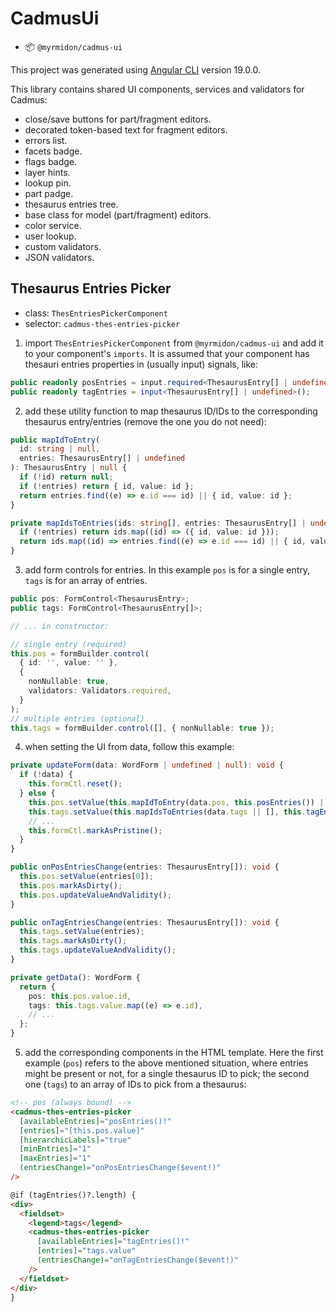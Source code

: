 # CadmusUi

- 📦 `@myrmidon/cadmus-ui`

This project was generated using [Angular CLI](https://github.com/angular/angular-cli) version 19.0.0.

This library contains shared UI components, services and validators for Cadmus:

- close/save buttons for part/fragment editors.
- decorated token-based text for fragment editors.
- errors list.
- facets badge.
- flags badge.
- layer hints.
- lookup pin.
- part padge.
- thesaurus entries tree.
- base class for model (part/fragment) editors.
- color service.
- user lookup.
- custom validators.
- JSON validators.

## Thesaurus Entries Picker

- class: `ThesEntriesPickerComponent`
- selector: `cadmus-thes-entries-picker`

1. import `ThesEntriesPickerComponent` from `@myrmidon/cadmus-ui` and add it to your component's `imports`. It is assumed that your component has thesauri entries properties in (usually input) signals, like:

```ts
public readonly posEntries = input.required<ThesaurusEntry[] | undefined>();
public readonly tagEntries = input<ThesaurusEntry[] | undefined>();
```

2. add these utility function to map thesaurus ID/IDs to the corresponding thesaurus entry/entries (remove the one you do not need):

```ts
public mapIdToEntry(
  id: string | null,
  entries: ThesaurusEntry[] | undefined
): ThesaurusEntry | null {
  if (!id) return null;
  if (!entries) return { id, value: id };
  return entries.find((e) => e.id === id) || { id, value: id };
}

private mapIdsToEntries(ids: string[], entries: ThesaurusEntry[] | undefined): ThesaurusEntry[] {
  if (!entries) return ids.map((id) => ({ id, value: id }));
  return ids.map((id) => entries.find((e) => e.id === id) || { id, value: id });
}
```

3. add form controls for entries. In this example `pos` is for a single entry, `tags` is for an array of entries.

```ts
public pos: FormControl<ThesaurusEntry>;
public tags: FormControl<ThesaurusEntry[]>;

// ... in constructor:

// single entry (required)
this.pos = formBuilder.control(
  { id: '', value: '' },
  {
    nonNullable: true,
    validators: Validators.required,
  }
);
// multiple entries (optional)
this.tags = formBuilder.control([], { nonNullable: true });
```

4. when setting the UI from data, follow this example:

```ts
private updateForm(data: WordForm | undefined | null): void {
  if (!data) {
    this.formCtl.reset();
  } else {
    this.pos.setValue(this.mapIdToEntry(data.pos, this.posEntries()) || this.posEntries()?.[0]!);
    this.tags.setValue(this.mapIdsToEntries(data.tags || [], this.tagEntries()));
    // ...
    this.formCtl.markAsPristine();
  }
}

public onPosEntriesChange(entries: ThesaurusEntry[]): void {
  this.pos.setValue(entries[0]);
  this.pos.markAsDirty();
  this.pos.updateValueAndValidity();
}

public onTagEntriesChange(entries: ThesaurusEntry[]): void {
  this.tags.setValue(entries);
  this.tags.markAsDirty();
  this.tags.updateValueAndValidity();
}

private getData(): WordForm {
  return {
    pos: this.pos.value.id,
    tags: this.tags.value.map((e) => e.id),
    // ...
  };
}
```

5. add the corresponding components in the HTML template. Here the first example (`pos`) refers to the above mentioned situation, where entries might be present or not, for a single thesaurus ID to pick; the second one (`tags`) to an array of IDs to pick from a thesaurus:

```html
<!-- pos (always bound) -->
<cadmus-thes-entries-picker
  [availableEntries]="posEntries()!"
  [entries]="[this.pos.value]"
  [hierarchicLabels]="true"
  [minEntries]="1"
  [maxEntries]="1"
  (entriesChange)="onPosEntriesChange($event!)"
/>

@if (tagEntries()?.length) {
<div>
  <fieldset>
    <legend>tags</legend>
    <cadmus-thes-entries-picker
      [availableEntries]="tagEntries()!"
      [entries]="tags.value"
      (entriesChange)="onTagEntriesChange($event!)"
    />
  </fieldset>
</div>
}
```
